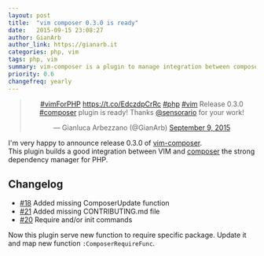 ```yaml
---
layout: post
title:  "vim composer 0.3.0 is ready"
date:   2015-09-15 23:08:27
author: GianArb
author_link: https://gianarb.it
categories: php, vim
tags: php, vim
summary: vim-composer is a plugin to manage integration between composer and vim
priority: 0.6
changefreq: yearly
---
```

<blockquote align="center" class="twitter-tweet" data-cards="hidden" lang="en"><p lang="en" dir="ltr"><a href="https://twitter.com/hashtag/vimForPHP?src=hash">#vimForPHP</a> <a href="https://t.co/EdczdpCrRc">https://t.co/EdczdpCrRc</a> <a href="https://twitter.com/hashtag/php?src=hash">#php</a> <a href="https://twitter.com/hashtag/vim?src=hash">#vim</a> Release 0.3.0 <a href="https://twitter.com/hashtag/composer?src=hash">#composer</a> plugin is ready! Thanks <a href="https://twitter.com/sensorario">@sensorario</a> for your work!</p>&mdash; Gianluca Arbezzano (@GianArb) <a href="https://twitter.com/GianArb/status/641674841192574976">September 9, 2015</a></blockquote>
<script async src="//platform.twitter.com/widgets.js" charset="utf-8"></script>

I'm very happy to announce release 0.3.0 of [vim-composer](https://github.com/vim-php/vim-composer).  
This plugin builds a good integration between VIM and [composer](https://getcomposer.org) the strong dependency manager for PHP.

## Changelog
* [#18](https://github.com/vim-php/vim-composer/pull/18) Added missing ComposerUpdate function
* [#21](https://github.com/vim-php/vim-composer/pull/21) Added missing CONTRIBUTING.md file
* [#20](https://github.com/vim-php/vim-composer/pull/20) Require and/or init commands

Now this plugin serve new function to require specific package. Update it and map new function `:ComposerRequireFunc`.
